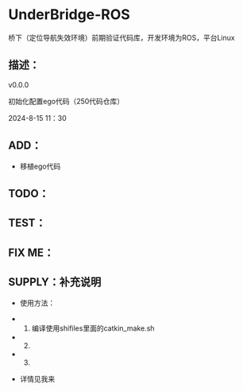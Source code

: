 # UnderBridge-ROS
桥下（定位导航失效环境）前期验证代码库，开发环境为ROS，平台Linux

## 描述： 
 v0.0.0

 初始化配置ego代码（250代码仓库）

 2024-8-15 11：30 

## ADD：
 - 移植ego代码

## TODO：

## TEST：

## FIX ME：

## SUPPLY：补充说明
- 使用方法：
 - 1. 编译使用shifiles里面的catkin_make.sh
 - 2. 
 - 3. 

- 详情见我来